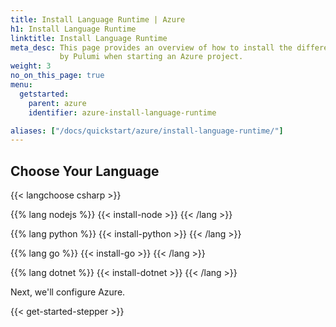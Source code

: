```yaml
---
title: Install Language Runtime | Azure
h1: Install Language Runtime
linktitle: Install Language Runtime
meta_desc: This page provides an overview of how to install the different languages supported
           by Pulumi when starting an Azure project.
weight: 3
no_on_this_page: true
menu:
  getstarted:
    parent: azure
    identifier: azure-install-language-runtime

aliases: ["/docs/quickstart/azure/install-language-runtime/"]
---
```


## Choose Your Language

{{< langchoose csharp >}}

{{% lang nodejs %}}
{{< install-node >}}
{{< /lang >}}

{{% lang python %}}
{{< install-python >}}
{{< /lang >}}

{{% lang go %}}
{{< install-go >}}
{{< /lang >}}

{{% lang dotnet %}}
{{< install-dotnet >}}
{{< /lang >}}

Next, we'll configure Azure.

{{< get-started-stepper >}}
